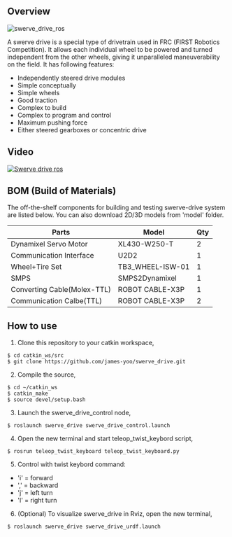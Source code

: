 ## Overview 
![swerve_drive_ros](https://user-images.githubusercontent.com/23667624/38178150-674cf18e-3647-11e8-900b-5a8d76f3ddaa.png)
  
A swerve drive is a special type of drivetrain used in FRC (FIRST Robotics Competition). It allows each individual wheel to be powered and turned independent from the other wheels, giving it unparalleled maneuverability on the field. It has following features:  
  
- Independently steered drive modules
- Simple conceptually
- Simple wheels
- Good traction
- Complex to build
- Complex to program and control
- Maximum pushing force
- Either steered gearboxes or concentric drive
  
## Video  
[![Swerve drive ros](http://img.youtube.com/vi/aw8DVg23Epk/0.jpg)](https://youtu.be/aw8DVg23Epk)  
  
## BOM (Build of Materials)
The off-the-shelf components for building and testing swerve-drive system are listed below. You can also download 2D/3D models from 'model' folder.  

| Parts                         | Model             | Qty    |
|-------------------------------|-------------------|--------|
| Dynamixel Servo Motor         | XL430-W250-T      | 2      | 
| Communication Interface       | U2D2              | 1      |
| Wheel+Tire Set                | TB3_WHEEL-ISW-01  | 1      | 
| SMPS                          | SMPS2Dynamixel    | 1      |
| Converting Cable(Molex-TTL)   | ROBOT CABLE-X3P   | 1      |
| Communication Calbe(TTL)      | ROBOT CABLE-X3P   | 2      |
  
  
## How to use
1. Clone this repository to your catkin workspace,  
```
$ cd catkin_ws/src
$ git clone https://github.com/james-yoo/swerve_drive.git
```
  
2. Compile the source,  
```
$ cd ~/catkin_ws
$ catkin_make
$ source devel/setup.bash
```
  
3. Launch the swerve_drive_control node,  
```
$ roslaunch swerve_drive swerve_drive_control.launch
```
  
4. Open the new terminal and start teleop_twist_keybord script,
```
$ rosrun teleop_twist_keyboard teleop_twist_keyboard.py
```
  
5. Control with twist keybord command:  
- 'i' = forward
- ',' = backward
- 'j' = left turn
- 'l' = right turn
  
6. (Optional) To visualize swerve_drive in Rviz, open the new terminal,
```
$ roslaunch swerve_drive swerve_drive_urdf.launch
```
  

